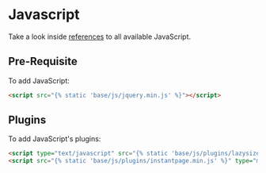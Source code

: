 # Javascript
Take a look inside [references][references] to all available JavaScript.

## Pre-Requisite
To add JavaScript:
```html
<script src="{% static 'base/js/jquery.min.js' %}"></script>
```

## Plugins
To add JavaScript's plugins:
```html
<script type="text/javascript" src="{% static 'base/js/plugins/lazysizes.min.js' %}" async></script>
<script src="{% static 'base/js/plugins/instantpage.min.js' %}" type="module" defer></script>
```

[references]: ../references/javascript.md

